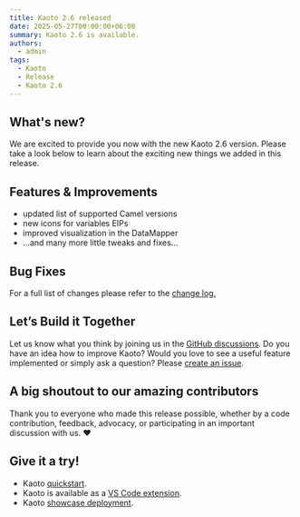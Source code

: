 ```yaml
---
title: Kaoto 2.6 released
date: 2025-05-27T00:00:00+06:00
summary: Kaoto 2.6 is available.
authors:
  - admin
tags:
  - Kaoto
  - Release
  - Kaoto 2.6
---
```

## What's new?

We are excited to provide you now with the new Kaoto 2.6 version. 
Please take a look below to learn about the exciting new things we added in this release.

## Features & Improvements

* updated list of supported Camel versions
* new icons for variables EIPs
* improved visualization in the DataMapper
* ...and many more little tweaks and fixes...

## Bug Fixes

For a full list of changes please refer to the [change log.](https://github.com/KaotoIO/kaoto/releases/tag/2.6.0)

## Let’s Build it Together

Let us know what you think by joining us in the [GitHub discussions](https://github.com/orgs/KaotoIO/discussions).
Do you have an idea how to improve Kaoto? Would you love to see a useful feature implemented or simply ask a question? Please [create an issue](https://github.com/KaotoIO/kaoto/issues/new/choose).

## A big shoutout to our amazing contributors
Thank you to everyone who made this release possible, whether by a code contribution, feedback, advocacy, or participating in an important discussion with us. ❤️

## Give it a try!

* Kaoto [quickstart](/docs/quickstart/).
* Kaoto is available as a [VS Code extension](https://marketplace.visualstudio.com/items?itemName=redhat.vscode-kaoto).
* Kaoto [showcase deployment](https://red.ht/kaoto).
